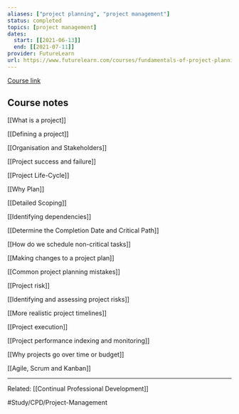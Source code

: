 ```yaml
---
aliases: ["project planning", "project management"]
status: completed
topics: [project management]
dates:
  start: [[2021-06-13]]
  end: [[2021-07-11]]
provider: FutureLearn
url: https://www.futurelearn.com/courses/fundamentals-of-project-planning-and-management/15/steps/1152156
---
```

[Course link](https://www.futurelearn.com/courses/fundamentals-of-project-planning-and-management/15/steps/1152156)

## Course notes
[[What is a project]]

[[Defining a project]]

[[Organisation and Stakeholders]]

[[Project success and failure]]

[[Project Life-Cycle]]

[[Why Plan]]

[[Detailed Scoping]]

[[Identifying dependencies]]

[[Determine the Completion Date and Critical Path]]

[[How do we schedule non-critical tasks]]

[[Making changes to a project plan]]

[[Common project planning mistakes]]

[[Project risk]]

[[Identifying and assessing project risks]]

[[More realistic project timelines]]

[[Project execution]]

[[Project performance indexing and monitoring]]

[[Why projects go over time or budget]]

[[Agile, Scrum and Kanban]]


---
Related:
[[Continual Professional Development]]


#Study/CPD/Project-Management 